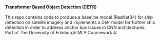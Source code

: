 **Transformer Based Object Detection (DETR)**
<br> <br>This repo contains code to produce a baseline model (ResNet34) for ship detection on satelite imagery and implements a Detr model for further ship detection in order to address anchor box issues in CNN architectures. <br>Part of The University of Edinburgh MLP Coursework 4.

